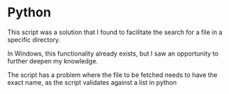 # Python

This script was a solution that I found to facilitate the search for a file in a specific directory.

In Windows, this functionality already exists, but I saw an opportunity to further deepen my knowledge.


The script has a problem where the file to be fetched needs to have the exact name, as the script validates against a list in python

